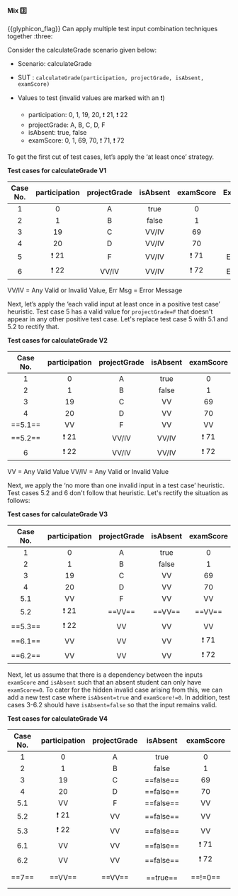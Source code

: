 <div id="title">

#### Mix :three:

<span id="prereqs"></span>

</div>
<span id="outcomes">{{glyphicon_flag}} Can apply multiple test input combination techniques together :three:</span>

<div id="body">

Consider the calculateGrade scenario given below:

<tip-box>

* Scenario: calculateGrade
* SUT : `calculateGrade(participation, projectGrade, isAbsent, examScore)`
* Values to test (invalid values are marked with an :exclamation:)

  * participation: 0, 1, 19, 20, :exclamation: 21, :exclamation: 22
  * projectGrade: A, B, C, D, F
  * isAbsent: true, false
  * examScore: 0, 1, 69, 70, :exclamation: 71, :exclamation: 72

</tip-box>

To get the first cut of test cases, let’s apply the ‘at least once’ strategy.

<tip-box>

**Test cases for calculateGrade V1**

| Case No. | participation  | projectGrade | isAbsent    | examScore | Expected    |
| :------: | :------------: | :----------: | :---------: | :-------: | :---------: |
| 1        | 0              | A            | true        | 0         | ...         |
| 2        | 1              | B            | false       | 1         | ...         |
| 3        | 19             | C            | VV/IV       | 69        | ...         |
| 4        | 20             | D            | VV/IV       | 70        | ...         |
| 5        | :exclamation: 21 | F          | VV/IV       | :exclamation: 71 | Err Msg     |
| 6        | :exclamation: 22 | VV/IV      | VV/IV       | :exclamation: 72 | Err Msg     |

VV/IV = Any Valid or Invalid Value, Err Msg = Error Message

</tip-box>

Next, let’s apply the ‘each valid input at least once in a positive test case’ heuristic. Test case 5 has a valid value for `projectGrade=F` that doesn't appear in any other positive test case. Let's replace test case 5 with 5.1 and 5.2 to rectify that. 

<tip-box>

**Test cases for calculateGrade V2**

| Case No. | participation  | projectGrade | isAbsent    | examScore | Expected    |
| :------: | :------------: | :----------: | :---------: | :-------: | :---------: |
| 1        | 0              | A            | true        | 0         | ...         |
| 2        | 1              | B            | false       | 1         | ...         |
| 3        | 19             | C            | VV          | 69        | ...         |
| 4        | 20             | D            | VV          | 70        | ...         |
| ==5.1==  | VV             | F            | VV          | VV        | ...         |
| ==5.2==  | :exclamation: 21 | VV/IV      | VV/IV       | :exclamation: 71 | Err Msg     |
| 6        | :exclamation: 22 | VV/IV      | VV/IV       | :exclamation: 72 | Err Msg     |

VV = Any Valid Value VV/IV = Any Valid or Invalid Value

</tip-box>

Next, we apply the ‘no more than one invalid input in a test case’ heuristic. Test cases 5.2 and 6 don't follow that heuristic. Let's rectify the situation as follows: 

<tip-box>

**Test cases for calculateGrade V3**

| Case No. | participation  | projectGrade | isAbsent    | examScore | Expected    |
| :------: | :------------: | :----------: | :---------: | :-------: | :---------: |
| 1        | 0              | A            | true        | 0         | ...         |
| 2        | 1              | B            | false       | 1         | ...         |
| 3        | 19             | C            | VV          | 69        | ...         |
| 4        | 20             | D            | VV          | 70        | ...         |
| 5.1      | VV             | F            | VV          | VV        | ...         |
| 5.2      | :exclamation: 21 | ==VV==     | ==VV==      | ==VV==    | Err Msg     |
| ==5.3==  | :exclamation: 22 | VV         | VV          | VV        | Err Msg     |
| ==6.1==  | VV             | VV           | VV          | :exclamation: 71 | Err Msg     |
| ==6.2==  | VV             | VV           | VV          | :exclamation: 72 | Err Msg     |

</tip-box>

Next, let us assume that there is a dependency between the inputs `examScore` and `isAbsent` such that an absent student can only have `examScore=0`. To cater for the hidden invalid case arising from this, we can add a new test case where `isAbsent=true` and `examScore!=0`. In addition, test cases 3-6.2 should have `isAbsent=false` so that the input remains valid.

<tip-box>

**Test cases for calculateGrade V4**

| Case No. | participation  | projectGrade | isAbsent    | examScore | Expected    |
| :------: | :------------: | :----------: | :---------: | :-------: | :---------: |
| 1        | 0              | A            | true        | 0         | ...         |
| 2        | 1              | B            | false       | 1         | ...         |
| 3        | 19             | C            | ==false==   | 69        | ...         |
| 4        | 20             | D            | ==false==   | 70        | ...         |
| 5.1      | VV             | F            | ==false==   | VV        | ...         |
| 5.2      | :exclamation: 21 | VV         | ==false==   | VV        | Err Msg     |
| 5.3      | :exclamation: 22 | VV         | ==false==   | VV        | Err Msg     |
| 6.1      | VV             | VV           | ==false==   | :exclamation: 71 | Err Msg     |
| 6.2      | VV             | VV           | ==false==   | :exclamation: 72 | Err Msg     |
| ==7==    | ==VV==         | ==VV==       | ==true==    | ==!=0==   | ==Err Msg== |

</tip-box>

</div>

<div id="extras">
 <include src="exercises.md" />
</div>